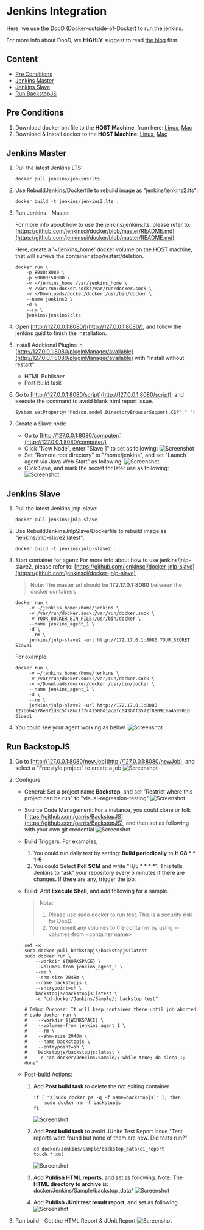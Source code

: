 # Jenkins Integration

Here, we use the DooD (Docker-outside-of-Docker) to run the jenkins.

For more info about DooD, we **HIGHLY** suggest to read [the blog](https://container-solutions.com/running-docker-in-jenkins-in-docker/) first.

## Content
- [Pre Conditions](#pre-conditions)
- [Jenkins Master](#jenkins-master)
- [Jenkins Slave](#jenkins-slave)
- [Run BackstopJS](#run-backstopjs)

## Pre Conditions
1. Download docker bin file to the **HOST Machine**, from here: [Linux](https://download.docker.com/linux/static/stable/x86_64/), [Mac](https://download.docker.com/mac/static/stable/x86_64/)
2. Download & Install docker to the **HOST Machine**: [Linux](https://docs.docker.com/install/linux/docker-ce/centos/), [Mac](https://download.docker.com/mac/stable/Docker.dmg)

## Jenkins Master
1. Pull the latest Jenkins LTS: 
   ```
   docker pull jenkins/jenkins:lts
   ```
2. Use RebuildJenkins/Dockerfile to rebuild image as "jenkins/jenkins2:lts": 
   ```
   docker build -t jenkins/jenkins2:lts .
   ```
3. Run Jenkins - Master
   
   For more info about how to use the jenkins/jenkins:lts, please refer to: [https://github.com/jenkinsci/docker/blob/master/README.md](https://github.com/jenkinsci/docker/blob/master/README.md)

   Here, create a '~/jenkins_home' docker volume on the HOST machine, that will survive the container stop/restart/deletion.
   
   ``` 
   docker run \
       -p 8080:8080 \
       -p 50000:50000 \
       -v ~/jenkins_home:/var/jenkins_home \
       -v /var/run/docker.sock:/var/run/docker.sock \
       -v ~/Downloads/docker/docker:/usr/bin/docker \
       --name jenkins2 \
       -d \
       --rm \
       jenkins/jenkins2:lts
   ```
4. Open [http://127.0.0.1:8080/](http://127.0.0.1:8080/), and follow the jenkins guid to finish the installation.
5. Install Additional Plugins in [http://127.0.0.1:8080/pluginManager/available](http://127.0.0.1:8080/pluginManager/available) with "Install without restart":
   - HTML Publisher
   - Post build task
6. Go to [http://127.0.0.1:8080/script](http://127.0.0.1:8080/script), and execute the command to avoid blank html report issue.
    ```
    System.setProperty("hudson.model.DirectoryBrowserSupport.CSP"," ")
    ```
7. Create a Slave node
   - Go to [http://127.0.0.1:8080/computer/](http://127.0.0.1:8080/computer/)
   - Click "New Node", enter "Slave 1" to set as following: 
     ![Screenshot](Attachments/Jenkins_NewNodeName.png)
   - Set "Remote root directory" to "/home/jenkins", and set "Launch agent via Java Web Start" as following:
     ![Screenshot](Attachments/Jenkins_ConfigNewNode.png)
   - Click Save, and mark the secret for later use as following:
     ![Screenshot](Attachments/Jenkins_AgentSecret.png)
    
## Jenkins Slave
1. Pull the latest Jenkins jnlp-slave: 
   ```
   docker pull jenkins/jnlp-slave
   ```
2. Use RebuildJenkinsJnlpSlave/Dockerfile to rebuild image as "jenkins/jnlp-slave2:latest": 
   ```
   docker build -t jenkins/jnlp-slave2 .
   ```
3. Start container for agent:
   For more info about how to use jenkins/jnlp-slave2, please refer to: [https://github.com/jenkinsci/docker-jnlp-slave](https://github.com/jenkinsci/docker-jnlp-slave)
   > Note: The master url should be **172.17.0.1:8080** between the docker containers
   ```
   docker run \
        -v ~/jenkins_home:/home/jenkins \
        -v /var/run/docker.sock:/var/run/docker.sock \
        -v YOUR_DOCKER_BIN_FILE:/usr/bin/docker \
        --name jenkins_agent_1 \
        -d \
        --rm \
        jenkins/jnlp-slave2 -url http://172.17.0.1:8080 YOUR_SECRET Slave1
   ```
   For example:
   ```
   docker run \
        -v ~/jenkins_home:/home/jenkins \
        -v /var/run/docker.sock:/var/run/docker.sock \
        -v ~/Downloads/docker/docker:/usr/bin/docker \
        --name jenkins_agent_1 \
        -d \
        --rm \
        jenkins/jnlp-slave2 -url http://172.17.0.1:8080 127b664578e071d8c5f78bc1f7c43500d1acefc043bff3572f880919a4595010 Slave1
   ```
4. You could see your agent working as below.
   ![Screenshot](Attachments/Jenkins_SlaveReady.png)

## Run BackstopJS
1. Go to [http://127.0.0.1:8080/newJob](http://127.0.0.1:8080/newJob), and select a "Freestyle project" to create a job
   ![Screenshot](Attachments/Jenkins_BackstopJob.png)
2. Configure
   - General: Set a project name **Backstop**, and set "Restrict where this project can be run" to "visual-regression-testing"
     ![Screenshot](Attachments/Jenkins_General.png)
   - Source Code Management: For a instance, you could clone or folk [https://github.com/garris/BackstopJS](https://github.com/garris/BackstopJS), and then set as following with your own git credential
     ![Screenshot](Attachments/Jenkins_SourceControlManagement.png)
   - Build Triggers: For examples, 
     1) You could run daily test by setting: **Build periodically** to **H 08 * * 1-5**
     2) You could Select **Poll SCM** and write "H/5 * * * *". This tells Jenkins to “ask” your repository every 5 minutes if there are changes. If there are any, trigger the job.
   - Build: Add **Execute Shell**, and add following for a sample.
     > Note: 
     > 1) Please use sudo docker to run test. This is a security risk for DooD.
     > 2) You mount any volumes to the container by using --volumes-from \<container name\>
       
     ```
     set +x
     sudo docker pull backstopjs/backstopjs:latest
     sudo docker run \
         --workdir ${WORKSPACE} \
         --volumes-from jenkins_agent_1 \
         --rm \
         --shm-size 2048m \
         --name backstopjs \
         --entrypoint=sh \
         backstopjs/backstopjs:latest \
         -c "cd docker/Jenkins/Sample/; backstop test"
         
     # Debug Purpose: It will keep container there until job aborted
     # sudo docker run \
     #    --workdir ${WORKSPACE} \
     #    --volumes-from jenkins_agent_1 \
     #    --rm \
     #    --shm-size 2048m \
     #    --name backstopjs \
     #    --entrypoint=sh \
     #    backstopjs/backstopjs:latest \
     #    -c "cd docker/Jenkins/Sample/; while true; do sleep 1; done"
     ```
   - Post-build Actions: 
     1) Add **Post build task** to delete the not exiting container
        ```
        if [ "$(sudo docker ps -q -f name=backstopjs)" ]; then
            sudo docker rm -f backstopjs
        fi
        ```
        ![Screenshot](Attachments/Jenkins_PostBuildActions_DeleteContainer.png)
        
     2) Add **Post build task** to avoid JUnite Test Report issue "Test reports were found but none of them are new. Did tests run?"
        ``` 
        cd docker/Jenkins/Sample/backstop_data/ci_report
        touch *.xml
        ```
        ![Screenshot](Attachments/Jenkins_PostBuildActions_AvoidJUnitReportIssue.png)
        
     3) Add **Publish HTML reports**, and set as following.
        Note: The **HTML directory to archive** is: docker/Jenkins/Sample/backstop_data/ 
        ![Screenshot](Attachments/Jenkins_PostBuildActions_PublishHTML.png)
        
     4) Add **Publish JUnit test result report**, and set as following
        ![Screenshot](Attachments/Jenkins_PostBuildActions_PublishJUnit.png)
     
3. Run build - Get the HTML Report & JUnit Report
   ![Screenshot](Attachments/Jenkins_Report.png)
